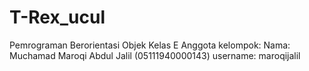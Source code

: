 # T-Rex_ucul
Pemrograman Berorientasi Objek Kelas E
Anggota kelompok:
Nama: Muchamad Maroqi Abdul Jalil (05111940000143)
username: maroqijalil
